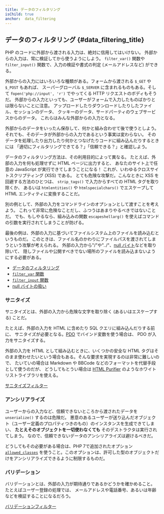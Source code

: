```yaml
---
title: データのフィルタリング
isChild: true
anchor:  data_filtering
---
```


## データのフィルタリング {#data_filtering_title}

PHP のコードに外部から渡される入力は、絶対に信用してはいけない。
外部からの入力は、常に検証してから使うようにしよう。
`filter_var()` 関数や `filter_input()` 関数で、入力の検証や書式の判定 (メールアドレスなど)
ができる。

外部からの入力にはいろいろな種類がある。フォームから渡される `$_GET` や `$_POST` もあれば、
スーパーグローバル `$_SERVER` に含まれるものもある。そして
`fopen('php://input', 'r')` でやってくる HTTP リクエストのボディもそうだ。
外部からの入力といっても、ユーザーがフォームで入力したものばかりとは限らないことに注意。
アップロードしたりダウンロードしたりしたファイル、セッションのデータ、
クッキーのデータ、サードパーティのウェブサービスからのデータ。
これらはみんな外部からの入力となる。

外部からのデータをいったん保存して、何かと組み合わせて後で使うとしよう。
それでも、そのデータが外部からの入力であるという事実は変わらない。
そのデータを処理したり出力したり何かとつなげたりコードに組み込んだりするときには
「適切にフィルタリングできてる？」「信頼できる？」と確認しよう。

データのフィルタリング方法は、その利用目的によって異なる。
たとえば、外部の入力を何も処理せずに HTML ページに出力すると、
あなたのサイト上で任意の JavaScript が実行できてしまうことになる！
これが、いわゆるクロスサイトスクリプティング (XSS) である。
とても危険な攻撃だ。こんなときに XSS を回避する方法のひとつは、
`strip_tags()` で入力からすべての HTML タグを取り除くか、
あるいは `htmlentities()` や `htmlspecialchars()` でエスケープして HTML エンティティに変換することだ。

別の例として、外部の入力をコマンドラインのオプションとして渡すことを考えよう。
これって非常に危険なことだし、ふつうはあまりやるべきではないことだ。
でも、もしやるなら、組み込みの関数 `escapeshellarg()`
を使えばコマンドの引数を実行されてしまうことが防げる。

最後の例は、外部の入力に基づいてファイルシステム上のファイルを読み込むというものだ。
このときは、ファイル名のかわりにファイルパスを渡されてしまうという攻撃が考えられる。
外部の入力から"/"や"../"、[null バイト][6]などを取り除いて、
隠しファイルや公開すべきでない場所のファイルを読み込まないようにする必要がある。

* [データのフィルタリング][1]
* [`filter_var` 関数][4]
* [`filter_input` 関数][5]
* [null バイトの扱い][6]

### サニタイズ

サニタイズとは、外部の入力から危険な文字を取り除く (あるいはエスケープする) ことだ。

たとえば、外部の入力を HTML に含めたり SQL クエリに組み込んだりする前に、
サニタイズが必要となる。[PDO](#databases) でバインド変数を使う場合は、
PDO が入力をサニタイズする。

外部の入力を HTML として組み込むときに、いくつかの安全な HTML
タグはそのまま使わせたいという場合もある。そんな要求を実現するのは非常に難しいので、
たいていの場合は Markdown や BBCode などのフォーマットを代替手段として使うのだが、
どうしてもとうい場合は [HTML Purifier][html-purifier]
のようなホワイトリストライブラリを使える。

[サニタイズフィルター][2]

### アンシリアライズ

ユーザーからの入力など、信頼できないところから渡されたデータを `unserialize()` するのは危険だ。
悪意のあるユーザーが送り込んだオブジェクト（ユーザー定義のプロパティつきのもの）のインスタンスを生成できてしまい、
**たとえそのオブジェクトを一切使わなくても** そのデストラクタは実行されてしまう。
なので、信頼できないデータのアンシリアライズは避けるべきだ。

どうしてもその必要がある場合は、PHP 7で追加されたオプション [`allowed_classes`][unserialize]
を使うこと。このオプションは、許可した型のオブジェクトだけをアンシリアライズできるように制限するものだ。

### バリデーション

バリデーションとは、外部の入力が期待通りであるかどうかを確かめること。
たとえばユーザー登録の処理では、
メールアドレスや電話番号、あるいは年齢などを検証することになるだろう。

[バリデーションフィルター][3]


[1]: http://php.net/book.filter
[2]: http://php.net/filter.filters.sanitize
[3]: http://php.net/filter.filters.validate
[4]: http://php.net/function.filter-var
[5]: http://php.net/function.filter-input
[6]: http://php.net/security.filesystem.nullbytes
[html-purifier]: http://htmlpurifier.org/
[unserialize]: https://secure.php.net/manual/ja/function.unserialize.php
